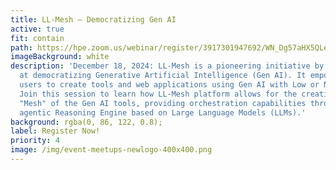 ```yaml
---
title: LL-Mesh – Democratizing Gen AI
active: true
fit: contain
path: https://hpe.zoom.us/webinar/register/3917301947692/WN_Dg57aHX5QLeOWsWDtgfy1w
imageBackground: white
description: 'December 18, 2024: LL-Mesh is a pioneering initiative by HPE aimed
  at democratizing Generative Artificial Intelligence (Gen AI). It empowers
  users to create tools and web applications using Gen AI with Low or No Coding.
  Join this session to learn how LL-Mesh platform allows for the creation of a
  "Mesh" of the Gen AI tools, providing orchestration capabilities through an
  agentic Reasoning Engine based on Large Language Models (LLMs).'
background: rgba(0, 86, 122, 0.8);
label: Register Now!
priority: 4
image: /img/event-meetups-newlogo-400x400.png
---
```

